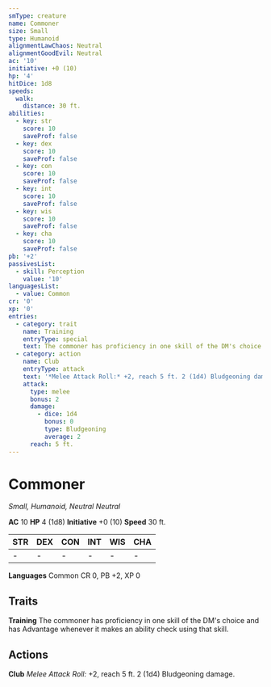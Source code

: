 ```yaml
---
smType: creature
name: Commoner
size: Small
type: Humanoid
alignmentLawChaos: Neutral
alignmentGoodEvil: Neutral
ac: '10'
initiative: +0 (10)
hp: '4'
hitDice: 1d8
speeds:
  walk:
    distance: 30 ft.
abilities:
  - key: str
    score: 10
    saveProf: false
  - key: dex
    score: 10
    saveProf: false
  - key: con
    score: 10
    saveProf: false
  - key: int
    score: 10
    saveProf: false
  - key: wis
    score: 10
    saveProf: false
  - key: cha
    score: 10
    saveProf: false
pb: '+2'
passivesList:
  - skill: Perception
    value: '10'
languagesList:
  - value: Common
cr: '0'
xp: '0'
entries:
  - category: trait
    name: Training
    entryType: special
    text: The commoner has proficiency in one skill of the DM's choice and has Advantage whenever it makes an ability check using that skill.
  - category: action
    name: Club
    entryType: attack
    text: '*Melee Attack Roll:* +2, reach 5 ft. 2 (1d4) Bludgeoning damage.'
    attack:
      type: melee
      bonus: 2
      damage:
        - dice: 1d4
          bonus: 0
          type: Bludgeoning
          average: 2
      reach: 5 ft.
---
```


# Commoner
*Small, Humanoid, Neutral Neutral*

**AC** 10
**HP** 4 (1d8)
**Initiative** +0 (10)
**Speed** 30 ft.

| STR | DEX | CON | INT | WIS | CHA |
| --- | --- | --- | --- | --- | --- |
| - | - | - | - | - | - |

**Languages** Common
CR 0, PB +2, XP 0

## Traits

**Training**
The commoner has proficiency in one skill of the DM's choice and has Advantage whenever it makes an ability check using that skill.

## Actions

**Club**
*Melee Attack Roll:* +2, reach 5 ft. 2 (1d4) Bludgeoning damage.
